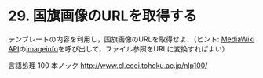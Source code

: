# 29. 国旗画像のURLを取得する

テンプレートの内容を利用し，国旗画像のURLを取得せよ．（ヒント: [MediaWiki API](http://www.mediawiki.org/wiki/API:Main_page/ja)の[imageinfo](http://www.mediawiki.org/wiki/API:Properties/ja#imageinfo_.2F_ii)を呼び出して，ファイル参照をURLに変換すればよい）

言語処理 100 本ノック http://www.cl.ecei.tohoku.ac.jp/nlp100/
